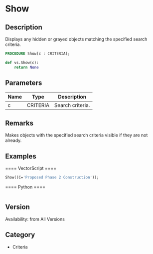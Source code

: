 # Show

## Description
Displays any hidden or grayed objects matching the specified search criteria.

```pascal
PROCEDURE Show(c : CRITERIA);
```

```python
def vs.Show(c):
    return None
```

## Parameters
|Name|Type|Description|
|---|---|---|
|c|CRITERIA|Search criteria.|

## Remarks
Makes objects with the specified search criteria visible if they are not already.

## Examples
==== VectorScript ====
```pascal
Show((C='Proposed Phase 2 Construction'));
```
==== Python ====
```python

```

## Version
Availability: from All Versions

## Category
* Criteria

